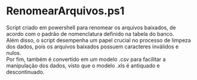 # RenomearArquivos.ps1
Script criado em powershell para renomear os arquivos baixados, de acordo com o padrão de nomenclatura definido na tabela do banco.</br>
Além disso, o script desempenha um papel crucial no processo de limpeza dos dados, pois os arquivos baixados possuem caracteres inválidos e nulos.</br>
Por fim, também é convertido em um modelo .csv para facilitar a manipulação dos dados, visto que o modelo .xls é antiquado e descontinuado.</br>
